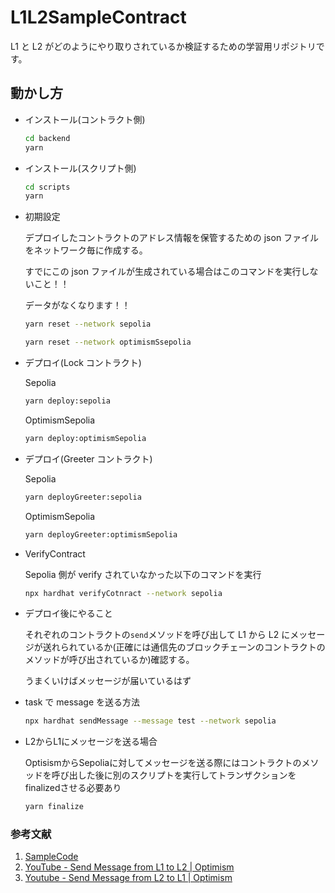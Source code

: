 # L1L2SampleContract

L1 と L2 がどのようにやり取りされているか検証するための学習用リポジトリです。

## 動かし方

- インストール(コントラクト側)

  ```bash
  cd backend
  yarn
  ```

- インストール(スクリプト側)

  ```bash
  cd scripts  
  yarn
  ```

- 初期設定

  デプロイしたコントラクトのアドレス情報を保管するための json ファイルをネットワーク毎に作成する。

  すでにこの json ファイルが生成されている場合はこのコマンドを実行しないこと！！

  データがなくなります！！

  ```bash
  yarn reset --network sepolia
  ```

  ```bash
  yarn reset --network optimismSsepolia
  ```

- デプロイ(Lock コントラクト)

  Sepolia

  ```bash
  yarn deploy:sepolia
  ```

  OptimismSepolia

  ```bash
  yarn deploy:optimismSepolia
  ```

- デプロイ(Greeter コントラクト)

  Sepolia

  ```bash
  yarn deployGreeter:sepolia
  ```

  OptimismSepolia

  ```bash
  yarn deployGreeter:optimismSepolia
  ```

- VerifyContract

  Sepolia 側が verify されていなかった以下のコマンドを実行

  ```bash
  npx hardhat verifyCotnract --network sepolia
  ```

- デプロイ後にやること

  それぞれのコントラクトの`send`メソッドを呼び出して L1 から L2 にメッセージが送れられているか(正確には通信先のブロックチェーンのコントラクトのメソッドが呼び出されているか)確認する。

  うまくいけばメッセージが届いているはず

- task で message を送る方法

  ```bash
  npx hardhat sendMessage --message test --network sepolia
  ```

- L2からL1にメッセージを送る場合

  OptisismからSepoliaに対してメッセージを送る際にはコントラクトのメソッドを呼び出した後に別のスクリプトを実行してトランザクションをfinalizedさせる必要あり

  ```bash
  yarn finalize
  ```

### 参考文献

1. [SampleCode](https://github.com/t4sk/notes/blob/main/op/contracts/Greeter.sol)
2. [YouTube - Send Message from L1 to L2 | Optimism](https://www.youtube.com/watch?v=SKl5pEs8reY&t=9s)
3. [Youtube - Send Message from L2 to L1 | Optimism](https://www.youtube.com/watch?v=zOE1-ZILobY&list=RDCMUCJWh7F3AFyQ_x01VKzr9eyA&index=3)
